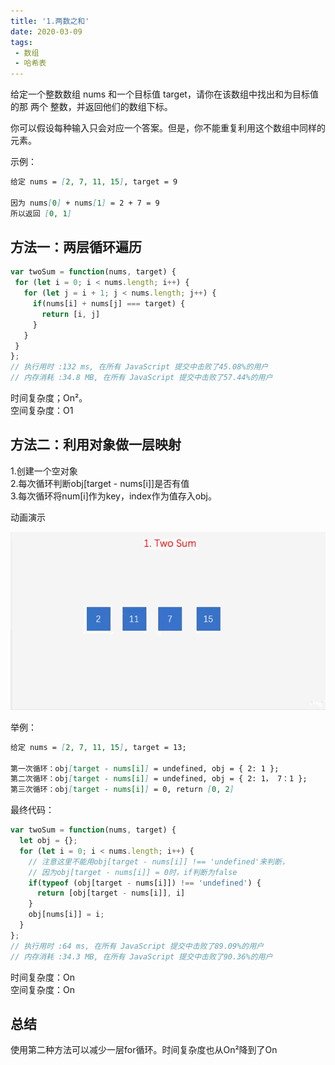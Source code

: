```yaml
---
title: '1.两数之和'
date: 2020-03-09
tags:
 - 数组
 - 哈希表
---
```

给定一个整数数组 nums 和一个目标值 target，请你在该数组中找出和为目标值的那 两个 整数，并返回他们的数组下标。

你可以假设每种输入只会对应一个答案。但是，你不能重复利用这个数组中同样的元素。  

示例：
```md
给定 nums = [2, 7, 11, 15], target = 9

因为 nums[0] + nums[1] = 2 + 7 = 9
所以返回 [0, 1]
```


## 方法一：两层循环遍历
```js
var twoSum = function(nums, target) {
 for (let i = 0; i < nums.length; i++) {
   for (let j = i + 1; j < nums.length; j++) {
     if(nums[i] + nums[j] === target) {
       return [i, j]
     }
   }
 }
};
// 执行用时 :132 ms, 在所有 JavaScript 提交中击败了45.08%的用户
// 内存消耗 :34.8 MB, 在所有 JavaScript 提交中击败了57.44%的用户
```
时间复杂度；On²。<br/>
空间复杂度：O1 

## 方法二：利用对象做一层映射
1.创建一个空对象<br/>
2.每次循环判断obj[target - nums[i]]是否有值<br/>
3.每次循环将num[i]作为key，index作为值存入obj。<br/>

动画演示  

![1.two_sum](../image/1.two_sum.gif)

举例：
```md
给定 nums = [2, 7, 11, 15], target = 13;

第一次循环：obj[target - nums[i]] = undefined, obj = { 2: 1 };
第二次循环：obj[target - nums[i]] = undefined, obj = { 2: 1， 7：1 };
第三次循环：obj[target - nums[i]] = 0, return [0, 2]

```

最终代码：
```js
var twoSum = function(nums, target) {
  let obj = {};
  for (let i = 0; i < nums.length; i++) {
    // 注意这里不能用obj[target - nums[i]] !== 'undefined'来判断，
    // 因为obj[target - nums[i]] = 0时，if判断为false
    if(typeof (obj[target - nums[i]]) !== 'undefined') {
      return [obj[target - nums[i]], i]
    }
    obj[nums[i]] = i;
  }
};
// 执行用时 :64 ms, 在所有 JavaScript 提交中击败了89.09%的用户
// 内存消耗 :34.3 MB, 在所有 JavaScript 提交中击败了90.36%的用户
```
时间复杂度：On <br/>
空间复杂度：On

## 总结
使用第二种方法可以减少一层for循环。时间复杂度也从On²降到了On
